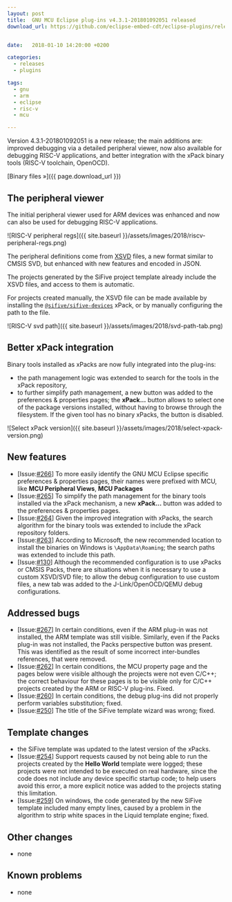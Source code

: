 ```yaml
---
layout: post
title:  GNU MCU Eclipse plug-ins v4.3.1-201801092051 released
download_url: https://github.com/eclipse-embed-cdt/eclipse-plugins/releases/tag/v4.3.1-201801092051/


date:   2018-01-10 14:20:00 +0200

categories:
  - releases
  - plugins

tags:
  - gnu
  - arm
  - eclipse
  - risc-v
  - mcu

---
```


Version 4.3.1-201801092051 is a new release; the main additions are: improved debugging via a detailed peripheral viewer, now also available for debugging RISC-V applications, and better integration with the xPack binary tools (RISC-V toolchain, OpenOCD).

[Binary files »]({{ page.download_url }})

## The peripheral viewer

The initial peripheral viewer used for ARM devices was enhanced and now can also be used for debugging RISC-V applications.

![RISC-V peripheral regs]({{ site.baseurl }}/assets/images/2018/riscv-peripheral-regs.png)

The peripheral definitions come from [XSVD](https://xpack.github.io/xsvd/files/xsvd-json/) files, a new format similar to CMSIS SVD, but enhanced with new features and encoded in JSON.

The projects generated by the SiFive project template already include the XSVD files, and access to them is automatic.

For projects created manually, the XSVD file can be made available by installing the [`@sifive/sifive-devices`](https://www.npmjs.com/package/@sifive/devices) xPack, or by manually configuring the path to the file.

![RISC-V svd path]({{ site.baseurl }}/assets/images/2018/svd-path-tab.png)

## Better xPack integration

Binary tools installed as xPacks are now fully integrated into the plug-ins:

- the path management logic was extended to search for the tools in the xPack repository,
- to further simplify path management, a new button was added to the preferences & properties pages; the **xPack...** button allows to select one of the package versions installed, without having to browse through the filesystem. If the given tool has no binary xPacks, the button is disabled.

![Select xPack version]({{ site.baseurl }}/assets/images/2018/select-xpack-version.png)

## New features

- [Issue:[#266](https://github.com/gnu-mcu-eclipse/eclipse-plugins/issues/266)] To more easily identify the GNU MCU Eclipse specific preferences & properties pages, their names were prefixed with MCU, like **MCU Peripheral Views**, **MCU Packages**
- [Issue:[#265](https://github.com/gnu-mcu-eclipse/eclipse-plugins/issues/265)] To simplify the path management for the binary tools installed via the xPack mechanism, a new **xPack...** button was added to the preferences & properties pages.
- [Issue:[#264](https://github.com/gnu-mcu-eclipse/eclipse-plugins/issues/264)] Given the improved integration with xPacks, the search algorithm for the binary tools was extended to include the xPack repository folders.
- [Issue:[#263](https://github.com/gnu-mcu-eclipse/eclipse-plugins/issues/263)] According to Microsoft, the new recommended location to install the binaries on Windows is `\AppData\Roaming`; the search paths was extended to include this path.
- [Issue:[#130](https://github.com/gnu-mcu-eclipse/eclipse-plugins/issues/130)] Although the recommended configuration is to use xPacks or CMSIS Packs, there are situations when it is necessary to use a custom XSVD/SVD file; to allow the debug configuration to use custom files, a new tab was added to the J-Link/OpenOCD/QEMU debug configurations.

## Addressed bugs

- [Issue:[#267](https://github.com/gnu-mcu-eclipse/eclipse-plugins/issues/267)] In certain conditions, even if the ARM plug-in was not installed, the ARM template was still visible. Similarly, even if the Packs plug-in was not installed, the Packs perspective button was present. This was identified as the result of some incorrect inter-bundles references, that were removed.
- [Issue:[#262](https://github.com/gnu-mcu-eclipse/eclipse-plugins/issues/262)] In certain conditions, the MCU property page and the pages below were visible although the projects were not even C/C++; the correct behaviour for these pages is to be visible only for C/C++ projects created by the ARM or RISC-V plug-ins. Fixed.
- [Issue:[#260](https://github.com/gnu-mcu-eclipse/eclipse-plugins/issues/260)] In certain conditions, the debug plug-ins did not properly perform variables substitution; fixed.
- [Issue:[#250](https://github.com/gnu-mcu-eclipse/eclipse-plugins/issues/250)] The title of the SiFive template wizard was wrong; fixed.

## Template changes

- the SiFive template was updated to the latest version of the xPacks.
- [Issue:[#254](https://github.com/gnu-mcu-eclipse/eclipse-plugins/issues/254)] Support requests caused by not being able to run the projects created by the **Hello World** template were logged; these projects were not intended to be executed on real hardware, since the code does not include any device specific startup code; to help users avoid this error, a more explicit notice was added to the projects stating this limitation.
- [Issue:[#259](https://github.com/gnu-mcu-eclipse/eclipse-plugins/issues/259)] On windows, the code generated by the new SiFive template included many empty lines, caused by a problem in the algorithm to strip white spaces in the Liquid template engine; fixed.

## Other changes

- none

## Known problems

- none
